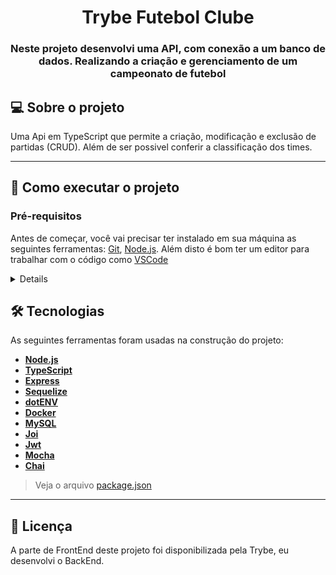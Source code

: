 <h1 align="center">Trybe Futebol Clube</h1>

<h3 align="center">Neste projeto desenvolvi uma API, com conexão a um banco de dados. Realizando a criação e gerenciamento de um campeonato de futebol</h3>

## 💻 Sobre o projeto

Uma Api em TypeScript que permite a criação, modificação e exclusão de partidas (CRUD). 
Além de ser possivel conferir a classificação dos times.

---
## 🚀 Como executar o projeto

### Pré-requisitos

Antes de começar, você vai precisar ter instalado em sua máquina as seguintes ferramentas:
[Git](https://git-scm.com), [Node.js](https://nodejs.org/en/). 
Além disto é bom ter um editor para trabalhar com o código como [VSCode](https://code.visualstudio.com/)
<details>

```bash

# Clone este repositório
$ git clone git@github.com:kauamaximino/trybe-futebol-clube.git

# Acesse a pasta do projeto no terminal/cmd
$ cd trybe-futebol-clube

# Instale as dependências
$ npm install

# Execute a aplicação em modo de desenvolvimento
$ inicie o banco de dados

# Execute a aplicação em modo de desenvolvimento
$ npm run debug

# O servidor inciará na porta:3001 - acesse http://localhost:3001

```
</details>

## 🛠 Tecnologias

As seguintes ferramentas foram usadas na construção do projeto:
-  **[Node.js](https://nodejs.org/en/)**
-   **[TypeScript](https://www.typescriptlang.org/)**
-   **[Express](https://expressjs.com/)**
-   **[Sequelize](https://sequelize.org/)**
-   **[dotENV](https://github.com/motdotla/dotenv)**
-   **[Docker](https://www.docker.com/)**
-   **[MySQL](https://www.mysql.com/)**
-   **[Joi](https://github.com/hapijs/joi)**
-   **[Jwt](https://jwt.io/)**
-   **[Mocha](https://mochajs.org/)**
-   **[Chai](https://www.chaijs.com/)**

> Veja o arquivo [package.json](https://github.com/kauamaximino/trybe-futebol-clube/blob/main/package.json)

---
## 📝 Licença

A parte de FrontEnd deste projeto foi disponibilizada pela Trybe, eu desenvolvi o BackEnd.
